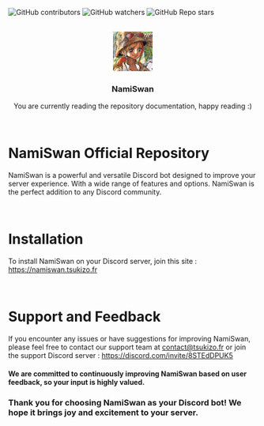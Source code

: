 ![GitHub contributors](https://img.shields.io/github/contributors/NamiSwanOfficial/.github?color=0d0&style=for-the-badge)
![GitHub watchers](https://img.shields.io/github/watchers/NamiSwanOfficial/.github?style=for-the-badge)
![GitHub Repo stars](https://img.shields.io/github/stars/NamiSwanOfficial/.github?color=%23fa0&style=for-the-badge)

<br>
<div align="center">
  <img src="./logo.jpg" alt="Logo" width="80" height="80">
  <h3 align="center">NamiSwan</h3>
  <p align="center">You are currently reading the repository documentation, happy reading :)</p>
</div>
<br>

# NamiSwan Official Repository
NamiSwan is a powerful and versatile Discord bot designed to improve your server experience. With a wide range of features and options. NamiSwan is the perfect addition to any Discord community.

<br>

# Installation
To install NamiSwan on your Discord server, join this site : https://namiswan.tsukizo.fr

<br>

# Support and Feedback
If you encounter any issues or have suggestions for improving NamiSwan, please feel free to contact our support team at contact@tsukizo.fr or join the support Discord server : https://discord.com/invite/8STEdDPUK5

#### We are committed to continuously improving NamiSwan based on user feedback, so your input is highly valued.


### Thank you for choosing NamiSwan as your Discord bot! We hope it brings joy and excitement to your server.